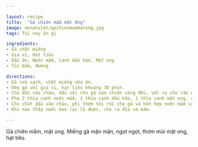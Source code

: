 ```yaml
---

layout: recipe
title:  "Gà chiên mắm mật Ong"
image: monanviet/gachienmammatong.jpg
tags: Tối nay ăn gì

ingredients:
- Gà chặt miếng
- Gia vị, Hạt tiêu
- Dầu ăn, Nước mắm, Canh dầu hào, Mật ong
- Tỏi băm, đường

directions:
- Gà rửa sạch, chặt miếng vừa ăn.
- Ướp gà với gia vị, hạt tiêu khoảng 30 phút.
- Cho dầu vào chảo, dầu sôi cho gà vào chiên vàng đều, vớt ra cho ráo dầu.
- Pha 2 thìa canh nước mắm, 1 thìa canh dầu hào, 1 thìa canh mật ong, chút tỏi băm, chút đường, hạt tiêu, 4 thìa canh nước lọc, khuấy đều.
- Cho chút dầu vào chảo, phi thơm tỏi rồi cho gà và hỗn hợp nước mắm vào đảo đều cho ngấm.
- Khi nào thấy nước keo lại là được, cho ra đĩa và măm.

---
```


Gà chiên mắm, mật ong.
Miếng gà mặn mặn, ngọt ngọt, thơm mùi mật ong, hạt tiêu.